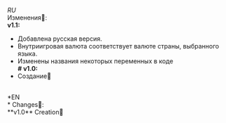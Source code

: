 *RU<br />*
Изменения📀:<br />
**v1.1:**
- Добавлена русская версия.
- Внутриигровая валюта соответствует валюте страны, выбранного языка.
- Изменены названия некоторых переменных в коде<br />
**# v1.0:** 
- Cоздание🧰
<br />
*EN<br />*
Changes📀:<br />
**v1.0** Сreation🧰
